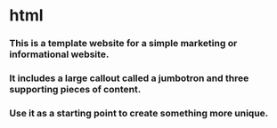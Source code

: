# html
### This is a template website for a simple marketing or informational website. 
### It includes a large callout called a jumbotron and three supporting pieces of content. 
### Use it as a starting point to create something more unique.
